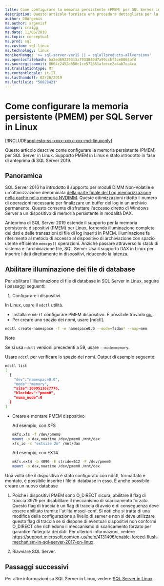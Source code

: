 ```yaml
---
title: Come configurare la memoria persistente (PMEM) per SQL Server in Linux | Microsoft Docs
description: Questo articolo fornisce una procedura dettagliata per la configurazione PMEM in Linux.
author: DBArgenis
ms.author: argenisf
manager: craigg
ms.date: 11/06/2018
ms.topic: conceptual
ms.prod: sql
ms.custom: sql-linux
ms.technology: linux
monikerRange: '>= sql-server-ver15 || = sqlallproducts-allversions'
ms.openlocfilehash: ba2ed69239313a7933840d7a99ccbf3ce0864bfd
ms.sourcegitcommit: 8664c2452a650e1ce572651afeece2a4ab7ca4ca
ms.translationtype: MT
ms.contentlocale: it-IT
ms.lasthandoff: 02/26/2019
ms.locfileid: "56828421"
---
```

# <a name="how-to-configure-persistent-memory-pmem-for-sql-server-on-linux"></a>Come configurare la memoria persistente (PMEM) per SQL Server in Linux

[!INCLUDE[appliesto-ss-xxxx-xxxx-xxx-md-linuxonly](../includes/appliesto-ss-xxxx-xxxx-xxx-md-linuxonly.md)]

Questo articolo descrive come configurare la memoria persistente (PMEM) per SQL Server in Linux. Supporto PMEM in Linux è stato introdotto in fase di anteprima di SQL Server 2019.

## <a name="overview"></a>Panoramica

SQL Server 2016 ha introdotto il supporto per moduli DIMM Non-Volatile e un'ottimizzazione denominata [della parte finale del Log memorizzazione nella cache nella memoria NVDIMM]( https://blogs.msdn.microsoft.com/bobsql/2016/11/08/how-it-works-it-just-runs-faster-non-volatile-memory-sql-server-tail-of-log-caching-on-nvdimm/). Queste ottimizzazioni ridotto il numero di operazioni necessarie per finalizzare un buffer del log in un archivio permanente. Questo consente di sfruttare l'accesso diretto di Windows Server a un dispositivo di memoria persistente in modalità DAX.

Anteprima di SQL Server 2019 estende il supporto per la memoria persistente dispositivi (PMEM) per Linux, fornendo illuminazione completa dei dati e delle transazioni di file di log inseriti in PMEM. Illuminazione fa riferimento al metodo di accesso al dispositivo di archiviazione con spazio utente efficiente `memcpy()` operazioni. Anziché passare attraverso lo stack di sistema e l'archiviazione file, SQL Server Usa il supporto DAX in Linux per inserire i dati direttamente in dispositivi, riducendo la latenza.

## <a name="enable-enlightenment-of-database-files"></a>Abilitare illuminazione dei file di database
Per abilitare l'illuminazione di file di database in SQL Server in Linux, seguire i passaggi seguenti:

1. Configurare i dispositivi.

  In Linux, usare il `ndctl` utilità.

  - Installare `ndctl` configurare PMEM dispositivo. È possibile trovarlo [qui](https://docs.pmem.io/getting-started-guide/installing-ndctl).
  - Per creare uno spazio dei nomi, usare [ndctl].

  ```bash 
  ndctl create-namespace -f -e namespace0.0 --mode=fsdax* --map=mem
  ```

  >[!NOTE]
  >Se si usa `ndctl` versioni precedenti a 59, usare `--mode=memory`.

  Usare `ndctl` per verificare lo spazio dei nomi. Output di esempio seguente:

```bash
ndctl list
[
  {
    "dev":"namespace0.0",
    "mode":"memory",
    "size":1099511627776,
    "blockdev":"pmem0",
    "numa_node":0
  }
]
```

  - Creare e montare PMEM dispositivo

    Ad esempio, con XFS

    ```bash
    mkfs.xfs -f /dev/pmem0
    mount -o dax,noatime /dev/pmem0 /mnt/dax
    xfs_io -c "extsize 2m" /mnt/dax
    ```

    Ad esempio, con EXT4

    ```bash
    mkfs.ext4 -b 4096 -E stride=512 -F /dev/pmem0
    mount -o dax,noatime /dev/pmem0 /mnt/dax
    ```

  Una volta che il dispositivo è stato configurato con ndctl, formattato e montato, è possibile inserire i file di database in esso. È anche possibile creare un nuovo database 

1. Poiché i dispositivi PMEM sono O_DIRECT sicura, abilitare il flag di traccia 3979 per disabilitare il meccanismo di scaricamento forzato. Questo flag di traccia è un flag di traccia di avvio e di conseguenza deve essere abilitato tramite l'utilità mssql-conf. Si noti che si tratta di una modifica della configurazione a livello di server e non si deve utilizzare questo flag di traccia se si dispone di eventuali dispositivi non conformi O_DIRECT che richiedono il meccanismo di scaricamento forzato per garantire l'integrità dei dati. Per ulteriori informazioni, vedere https://support.microsoft.com/en-us/help/4131496/enable-forced-flush-mechanism-in-sql-server-2017-on-linux.

1. Riavviare SQL Server.

## <a name="next-steps"></a>Passaggi successivi

Per altre informazioni su SQL Server in Linux, vedere [SQL Server in Linux](sql-server-linux-overview.md).
